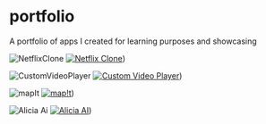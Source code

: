 # portfolio
A portfolio of apps I created for learning purposes and showcasing


![NetflixClone](https://github.com/malach1/portfolio/assets/5972850/f299cc56-ea9e-40e7-952d-9fa27251d480)
[![Netflix Clone](https://github.com/malach1/portfolio/assets/5972850/fdd97207-ddd1-4ff9-9432-09e8c4a3f329)]([https://github.com/malach1/portfolio/assets/5972850/fdd97207-ddd1-4ff9-9432-09e8c4a3f329))

![CustomVideoPlayer](https://github.com/malach1/portfolio/assets/5972850/e8b89cfb-f5ff-4974-bb2a-cecc5feddaf8)
[![Custom Video Player](https://github.com/malach1/portfolio/assets/5972850/2c5d8c35-1934-4b0d-ae4a-50bbbd769835)]([https://github.com/malach1/portfolio/assets/5972850/2c5d8c35-1934-4b0d-ae4a-50bbbd769835))

![mapIt](https://github.com/malach1/portfolio/assets/5972850/f5f7d4bc-132a-4a7b-bd96-41643a2d9e23)
[![map!t](https://github.com/malach1/portfolio/assets/5972850/dd7b4aa5-7515-4b36-b29c-bdf44f8459c9)]([https://github.com/malach1/portfolio/assets/5972850/dd7b4aa5-7515-4b36-b29c-bdf44f8459c9))

![Alicia Ai](https://github.com/malach1/portfolio/assets/5972850/a05728c2-0c24-4a3e-a0b9-aa1110b10b31)
[![Alicia AI](https://github.com/malach1/portfolio/assets/5972850/f9b00883-7130-46d5-9792-d3885935132a)]([https://github.com/malach1/portfolio/assets/5972850/f9b00883-7130-46d5-9792-d3885935132a))
